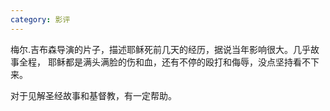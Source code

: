 ```yaml
---
category: 影评
---
```

梅尔.吉布森导演的片子，描述耶稣死前几天的经历，据说当年影响很大。几乎故事全程，
耶稣都是满头满脸的伤和血，还有不停的殴打和侮辱，没点坚持看不下来。

对于见解圣经故事和基督教，有一定帮助。

